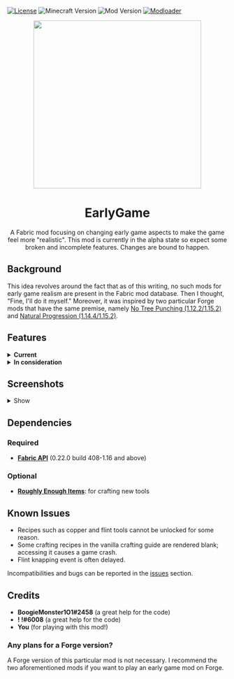 [![License](https://img.shields.io/github/license/jayceecreates/earlygame?style=for-the-badge)](https://github.com/JayCeeCreates/earlygame/blob/master/LICENSE)
![Minecraft Version](https://img.shields.io/badge/mc%20version-1.16.3-brightgreen?style=for-the-badge)
![Mod Version](https://img.shields.io/badge/mod%20version-1.0.0a-yellow?style=for-the-badge)
[![Modloader](https://img.shields.io/badge/modloader-fabric-blue?style=for-the-badge)](https://fabricmc.net)

<p align="center">
  <img width="384" height="384" src="https://cdn.discordapp.com/attachments/669587583034064919/753223254474227762/icon.png">
</p>

<h1 align="center">EarlyGame</h1>
<p align="center">A Fabric mod focusing on changing early game aspects to make the game feel more "realistic". This mod is currently in the alpha state so expect some broken and incomplete features. Changes are bound to happen.</p>

## Background
This idea revolves around the fact that as of this writing, no such mods for early game realism are present in the Fabric mod database. Then I thought, "Fine, I'll do it myself." Moreover, it was inspired by two particular Forge mods that have the same premise, namely [No Tree Punching (1.12.2/1.15.2)](https://www.curseforge.com/minecraft/mc-mods/no-tree-punching) and [Natural Progression (1.14.4/1.15.2)](https://www.curseforge.com/minecraft/mc-mods/natural-progressions).

## Features
<details><summary><b>Current</b></summary>
  
- Removed the most beloved early game feature: punching trees.
- Along with this, stone and wood materials cannot be broken without a proper tool.
- Rocks and sticks are scattered around the world to help you progress.
- Andesite, granite and diorite rock and cobblestone variants complement with stone variants.
- You cannot craft wooden and stone tools.
- Vanilla crafting for planks and sticks are also disabled.
- Flint can be knapped on the stone surface to create flint shards.
- Flint shards can then be crafted into makeshift tools such as a knife, pickaxe, axe, and saw.
- There's a new mineral: copper!
- Copper tools are tiered exactly with stone tools to make it useful for those who use stone tools a lot.
- Copper armor can be crafted for a small but right amount of protection.
- New tools are introduced as well: saws and knives!

</details>
<details><summary><b>In consideration</b></summary>
  
- Taking damage from breaking wooden and stone materials with bare hands
- Rock generation underwater
- Mod configuration
- Wiki

</details>

## Screenshots
<details><summary>Show</summary>
<p align="center">
<img width="640" height="360" src="https://media.discordapp.net/attachments/669587583034064919/760139762442174494/2020-09-28_21.55.43.png">
<img width="640" height="360" src="https://media.discordapp.net/attachments/669587583034064919/760139765323399209/2020-09-28_22.00.46.png">
<img width="640" height="360" src="https://media.discordapp.net/attachments/669587583034064919/760139766770958367/2020-09-28_22.01.32.png">
<img width="640" height="360" src="https://media.discordapp.net/attachments/669587583034064919/760139769786138684/2020-09-28_22.02.04.png">
</p>
</details>

## Dependencies
### Required
- **[Fabric API](https://www.curseforge.com/minecraft/mc-mods/fabric-api)** (0.22.0 build 408-1.16 and above)
### Optional
- **[Roughly Enough Items](https://www.curseforge.com/minecraft/mc-mods/roughly-enough-items)**: for crafting new tools

## Known Issues
- Recipes such as copper and flint tools cannot be unlocked for some reason.
- Some crafting recipes in the vanilla crafting guide are rendered blank; accessing it causes a game crash.
- Flint knapping event is often delayed.

Incompatibilities and bugs can be reported in the [issues](https://github.com/JayCeeCreates/earlygame/issues) section.

## Credits
- **BoogieMonster1O1#2458** (a great help for the code)
- **! !#6008** (a great help for the code)
- **You** (for playing with this mod!)

### Any plans for a Forge version?
A Forge version of this particular mod is not necessary. I recommend the two aforementioned mods if you want to play an early game mod on Forge.

